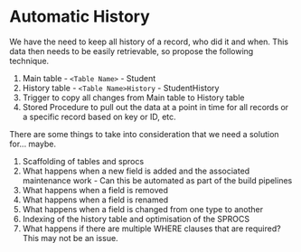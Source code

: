 # Automatic History

We have the need to keep all history of a record, who did it and when.  This data then needs to be easily retrievable, so propose the following technique.

1. Main table - ```<Table Name>``` - Student
2. History table - ```<Table Name>History``` - StudentHistory
3. Trigger to copy all changes from Main table to History table
4. Stored Procedure to pull out the data at a point in time for all records or a specific record based on key or ID, etc.

There are some things to take into consideration that we need a solution for... maybe.

1. Scaffolding of tables and sprocs
2. What happens when a new field is added and the associated maintenance work - Can this be automated as part of the build pipelines
3. What happens when a field is removed
4. What happens when a field is renamed
5. What happens when a field is changed from one type to another
6. Indexing of the history table and optimisation of the SPROCS
7. What happens if there are multiple WHERE clauses that are required?  This may not be an issue.
